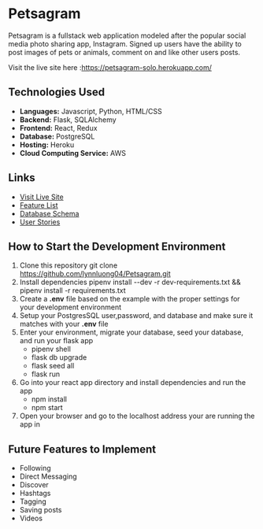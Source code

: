 # Petsagram

Petsagram is a fullstack web application modeled after the popular social media photo sharing app, Instagram. Signed up users have the ability to post images of pets or animals, comment on and like other users posts.

Visit the live site here :https://petsagram-solo.herokuapp.com/

## Technologies Used
* **Languages:** Javascript, Python, HTML/CSS
* **Backend:** Flask, SQLAlchemy
* **Frontend:** React, Redux
* **Database:** PostgreSQL
* **Hosting:** Heroku
* **Cloud Computing Service:** AWS

## Links
* [Visit Live Site](https://petsagram-solo.herokuapp.com/)
* [Feature List](https://github.com/lynnluong04/Petsagram/wiki/Features)
* [Database Schema](https://github.com/lynnluong04/Petsagram/wiki/DB-Schema)
* [User Stories](https://github.com/lynnluong04/Petsagram/wiki/User-Stories)


## How to Start the Development Environment
1. Clone this repository
    git clone https://github.com/lynnluong04/Petsagram.git
2. Install dependencies
    pipenv install --dev -r dev-requirements.txt && pipenv install -r requirements.txt
3. Create a **.env** file based on the example with the proper settings for your development environment
4. Setup your PostgresSQL user,password, and database and make sure it matches with your **.env** file
5. Enter your environment, migrate your database, seed your database, and run your flask app
    * pipenv shell
    * flask db upgrade
    * flask seed all
    * flask run
6. Go into your react app directory and install dependencies and run the app
    * npm install
    * npm start
7. Open your browser and go to the localhost address your are running the app in


## Future Features to Implement
* Following
* Direct Messaging
* Discover
* Hashtags
* Tagging
* Saving posts
* Videos
